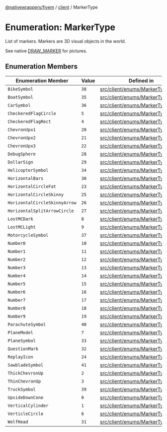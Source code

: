 [@nativewrappers/fivem](../../README.md) / [client](../README.md) / MarkerType

# Enumeration: MarkerType

List of markers. Markers are 3D visual objects in the world.

See native [DRAW_MARKER](https://docs.fivem.net/game-references/markers/) for pictures.

## Enumeration Members

| Enumeration Member | Value | Defined in |
| ------ | ------ | ------ |
| `BikeSymbol` | `38` | [src/client/enums/MarkerType.ts:45](https://github.com/nativewrappers/fivem/blob/09478da418b400a28e2cc17ab86f47c957997aed/src/client/enums/MarkerType.ts#L45) |
| `BoatSymbol` | `35` | [src/client/enums/MarkerType.ts:42](https://github.com/nativewrappers/fivem/blob/09478da418b400a28e2cc17ab86f47c957997aed/src/client/enums/MarkerType.ts#L42) |
| `CarSymbol` | `36` | [src/client/enums/MarkerType.ts:43](https://github.com/nativewrappers/fivem/blob/09478da418b400a28e2cc17ab86f47c957997aed/src/client/enums/MarkerType.ts#L43) |
| `CheckeredFlagCircle` | `5` | [src/client/enums/MarkerType.ts:12](https://github.com/nativewrappers/fivem/blob/09478da418b400a28e2cc17ab86f47c957997aed/src/client/enums/MarkerType.ts#L12) |
| `CheckeredFlagRect` | `4` | [src/client/enums/MarkerType.ts:11](https://github.com/nativewrappers/fivem/blob/09478da418b400a28e2cc17ab86f47c957997aed/src/client/enums/MarkerType.ts#L11) |
| `ChevronUpx1` | `20` | [src/client/enums/MarkerType.ts:27](https://github.com/nativewrappers/fivem/blob/09478da418b400a28e2cc17ab86f47c957997aed/src/client/enums/MarkerType.ts#L27) |
| `ChevronUpx2` | `21` | [src/client/enums/MarkerType.ts:28](https://github.com/nativewrappers/fivem/blob/09478da418b400a28e2cc17ab86f47c957997aed/src/client/enums/MarkerType.ts#L28) |
| `ChevronUpx3` | `22` | [src/client/enums/MarkerType.ts:29](https://github.com/nativewrappers/fivem/blob/09478da418b400a28e2cc17ab86f47c957997aed/src/client/enums/MarkerType.ts#L29) |
| `DebugSphere` | `28` | [src/client/enums/MarkerType.ts:35](https://github.com/nativewrappers/fivem/blob/09478da418b400a28e2cc17ab86f47c957997aed/src/client/enums/MarkerType.ts#L35) |
| `DollarSign` | `29` | [src/client/enums/MarkerType.ts:36](https://github.com/nativewrappers/fivem/blob/09478da418b400a28e2cc17ab86f47c957997aed/src/client/enums/MarkerType.ts#L36) |
| `HelicopterSymbol` | `34` | [src/client/enums/MarkerType.ts:41](https://github.com/nativewrappers/fivem/blob/09478da418b400a28e2cc17ab86f47c957997aed/src/client/enums/MarkerType.ts#L41) |
| `HorizontalBars` | `30` | [src/client/enums/MarkerType.ts:37](https://github.com/nativewrappers/fivem/blob/09478da418b400a28e2cc17ab86f47c957997aed/src/client/enums/MarkerType.ts#L37) |
| `HorizontalCircleFat` | `23` | [src/client/enums/MarkerType.ts:30](https://github.com/nativewrappers/fivem/blob/09478da418b400a28e2cc17ab86f47c957997aed/src/client/enums/MarkerType.ts#L30) |
| `HorizontalCircleSkinny` | `25` | [src/client/enums/MarkerType.ts:32](https://github.com/nativewrappers/fivem/blob/09478da418b400a28e2cc17ab86f47c957997aed/src/client/enums/MarkerType.ts#L32) |
| `HorizontalCircleSkinnyArrow` | `26` | [src/client/enums/MarkerType.ts:33](https://github.com/nativewrappers/fivem/blob/09478da418b400a28e2cc17ab86f47c957997aed/src/client/enums/MarkerType.ts#L33) |
| `HorizontalSplitArrowCircle` | `27` | [src/client/enums/MarkerType.ts:34](https://github.com/nativewrappers/fivem/blob/09478da418b400a28e2cc17ab86f47c957997aed/src/client/enums/MarkerType.ts#L34) |
| `LostMCDark` | `8` | [src/client/enums/MarkerType.ts:15](https://github.com/nativewrappers/fivem/blob/09478da418b400a28e2cc17ab86f47c957997aed/src/client/enums/MarkerType.ts#L15) |
| `LostMCLight` | `9` | [src/client/enums/MarkerType.ts:16](https://github.com/nativewrappers/fivem/blob/09478da418b400a28e2cc17ab86f47c957997aed/src/client/enums/MarkerType.ts#L16) |
| `MotorcycleSymbol` | `37` | [src/client/enums/MarkerType.ts:44](https://github.com/nativewrappers/fivem/blob/09478da418b400a28e2cc17ab86f47c957997aed/src/client/enums/MarkerType.ts#L44) |
| `Number0` | `10` | [src/client/enums/MarkerType.ts:17](https://github.com/nativewrappers/fivem/blob/09478da418b400a28e2cc17ab86f47c957997aed/src/client/enums/MarkerType.ts#L17) |
| `Number1` | `11` | [src/client/enums/MarkerType.ts:18](https://github.com/nativewrappers/fivem/blob/09478da418b400a28e2cc17ab86f47c957997aed/src/client/enums/MarkerType.ts#L18) |
| `Number2` | `12` | [src/client/enums/MarkerType.ts:19](https://github.com/nativewrappers/fivem/blob/09478da418b400a28e2cc17ab86f47c957997aed/src/client/enums/MarkerType.ts#L19) |
| `Number3` | `13` | [src/client/enums/MarkerType.ts:20](https://github.com/nativewrappers/fivem/blob/09478da418b400a28e2cc17ab86f47c957997aed/src/client/enums/MarkerType.ts#L20) |
| `Number4` | `14` | [src/client/enums/MarkerType.ts:21](https://github.com/nativewrappers/fivem/blob/09478da418b400a28e2cc17ab86f47c957997aed/src/client/enums/MarkerType.ts#L21) |
| `Number5` | `15` | [src/client/enums/MarkerType.ts:22](https://github.com/nativewrappers/fivem/blob/09478da418b400a28e2cc17ab86f47c957997aed/src/client/enums/MarkerType.ts#L22) |
| `Number6` | `16` | [src/client/enums/MarkerType.ts:23](https://github.com/nativewrappers/fivem/blob/09478da418b400a28e2cc17ab86f47c957997aed/src/client/enums/MarkerType.ts#L23) |
| `Number7` | `17` | [src/client/enums/MarkerType.ts:24](https://github.com/nativewrappers/fivem/blob/09478da418b400a28e2cc17ab86f47c957997aed/src/client/enums/MarkerType.ts#L24) |
| `Number8` | `18` | [src/client/enums/MarkerType.ts:25](https://github.com/nativewrappers/fivem/blob/09478da418b400a28e2cc17ab86f47c957997aed/src/client/enums/MarkerType.ts#L25) |
| `Number9` | `19` | [src/client/enums/MarkerType.ts:26](https://github.com/nativewrappers/fivem/blob/09478da418b400a28e2cc17ab86f47c957997aed/src/client/enums/MarkerType.ts#L26) |
| `ParachuteSymbol` | `40` | [src/client/enums/MarkerType.ts:47](https://github.com/nativewrappers/fivem/blob/09478da418b400a28e2cc17ab86f47c957997aed/src/client/enums/MarkerType.ts#L47) |
| `PlaneModel` | `7` | [src/client/enums/MarkerType.ts:14](https://github.com/nativewrappers/fivem/blob/09478da418b400a28e2cc17ab86f47c957997aed/src/client/enums/MarkerType.ts#L14) |
| `PlaneSymbol` | `33` | [src/client/enums/MarkerType.ts:40](https://github.com/nativewrappers/fivem/blob/09478da418b400a28e2cc17ab86f47c957997aed/src/client/enums/MarkerType.ts#L40) |
| `QuestionMark` | `32` | [src/client/enums/MarkerType.ts:39](https://github.com/nativewrappers/fivem/blob/09478da418b400a28e2cc17ab86f47c957997aed/src/client/enums/MarkerType.ts#L39) |
| `ReplayIcon` | `24` | [src/client/enums/MarkerType.ts:31](https://github.com/nativewrappers/fivem/blob/09478da418b400a28e2cc17ab86f47c957997aed/src/client/enums/MarkerType.ts#L31) |
| `SawbladeSymbol` | `41` | [src/client/enums/MarkerType.ts:48](https://github.com/nativewrappers/fivem/blob/09478da418b400a28e2cc17ab86f47c957997aed/src/client/enums/MarkerType.ts#L48) |
| `ThickChevronUp` | `2` | [src/client/enums/MarkerType.ts:9](https://github.com/nativewrappers/fivem/blob/09478da418b400a28e2cc17ab86f47c957997aed/src/client/enums/MarkerType.ts#L9) |
| `ThinChevronUp` | `3` | [src/client/enums/MarkerType.ts:10](https://github.com/nativewrappers/fivem/blob/09478da418b400a28e2cc17ab86f47c957997aed/src/client/enums/MarkerType.ts#L10) |
| `TruckSymbol` | `39` | [src/client/enums/MarkerType.ts:46](https://github.com/nativewrappers/fivem/blob/09478da418b400a28e2cc17ab86f47c957997aed/src/client/enums/MarkerType.ts#L46) |
| `UpsideDownCone` | `0` | [src/client/enums/MarkerType.ts:7](https://github.com/nativewrappers/fivem/blob/09478da418b400a28e2cc17ab86f47c957997aed/src/client/enums/MarkerType.ts#L7) |
| `VerticalCylinder` | `1` | [src/client/enums/MarkerType.ts:8](https://github.com/nativewrappers/fivem/blob/09478da418b400a28e2cc17ab86f47c957997aed/src/client/enums/MarkerType.ts#L8) |
| `VerticleCircle` | `6` | [src/client/enums/MarkerType.ts:13](https://github.com/nativewrappers/fivem/blob/09478da418b400a28e2cc17ab86f47c957997aed/src/client/enums/MarkerType.ts#L13) |
| `WolfHead` | `31` | [src/client/enums/MarkerType.ts:38](https://github.com/nativewrappers/fivem/blob/09478da418b400a28e2cc17ab86f47c957997aed/src/client/enums/MarkerType.ts#L38) |
